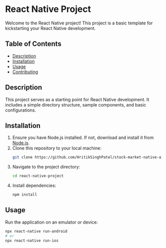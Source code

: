 # React Native Project

Welcome to the React Native project! This project is a basic template for kickstarting your React Native development.

## Table of Contents
- [Description](#description)
- [Installation](#installation)
- [Usage](#usage)
- [Contributing](#contributing)

## Description
This project serves as a starting point for React Native development. It includes a simple directory structure, sample components, and basic configurations.

## Installation
1. Ensure you have Node.js installed. If not, download and install it from [Node.js](https://nodejs.org/).
2. Clone this repository to your local machine:
    ```bash
    git clone https://github.com/HritikSinghPatel/stock-market-native-app.git
    ```
3. Navigate to the project directory:
    ```bash
    cd react-native-project
    ```
4. Install dependencies:
    ```bash
    npm install
    ```

## Usage
Run the application on an emulator or device:
```bash
npx react-native run-android
# or
npx react-native run-ios
